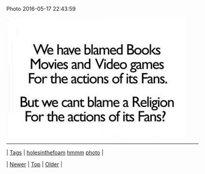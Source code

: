 <!--
title: Photo 2016-05-17 22
date: 2020-06-28T15:27:00.116Z
tags: holesinthefoam, hmmm, photo
-->


Photo 2016-05-17 22:43:59

![](144523843554-0.jpg)

<!--BOTTOM-POST-NAVIGATION-->
---

| [Tags](tags.md) | [holesinthefoam](tag-holesinthefoam.md) [hmmm](tag-hmmm.md) [photo](tag-photo.md) |

| [Newer](144453428134.md) | [Top](index.md) | [Older](144604136789.md) |